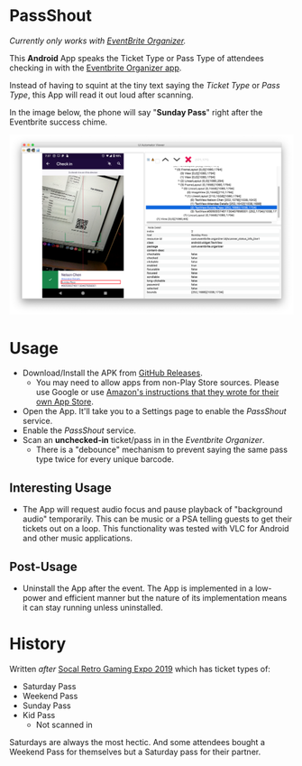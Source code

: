 # PassShout

*Currently only works with [EventBrite Organizer][eborg].*

This **Android** App speaks the Ticket Type or Pass Type of attendees checking in with
the [Eventbrite Organizer app][eborg].

Instead of having to squint at the tiny text saying the *Ticket Type* or *Pass
Type*, this App will read it out loud after scanning.

In the image below, the phone will say "**Sunday Pass**" right after the
Eventbrite success chime.

![Debug View of what's going to be read out](doc/debug.png)


# Usage

* Download/Install the APK from [GitHub Releases][gh-releases].
  * You may need to allow apps from non-Play Store sources. Please use Google
   or use [Amazon's instructions that they wrote for their own App Store][amazon-nps-install].
* Open the App. It'll take you to a Settings page to enable the *PassShout*
  service.
* Enable the *PassShout* service.
* Scan an **unchecked-in** ticket/pass in in the *Eventbrite Organizer*.
   * There is a "debounce" mechanism to prevent saying the same pass type twice
      for every unique barcode.

## Interesting Usage

* The App will request audio focus and pause playback of "background audio" temporarily. This can be 
  music or a PSA telling guests to get their tickets out on a loop. This functionality was tested 
  with VLC for Android and other music applications. 

## Post-Usage

* Uninstall the App after the event. The App is implemented in a low-power and
  efficient manner but the nature of its implementation means it can stay
  running unless uninstalled.

# History

Written *after* [Socal Retro Gaming Expo 2019][socalretro] which has ticket
types of:

* Saturday Pass
* Weekend Pass
* Sunday Pass
* Kid Pass
  * Not scanned in

Saturdays are always the most hectic. And some attendees bought a Weekend Pass
for themselves but a Saturday pass for their partner.


[eborg]: https://play.google.com/store/apps/details?id=com.eventbrite.organizer&hl=en_US
[socalretro]: https://www.facebook.com/events/847656285422712/
[gh-releases]: https://github.com/nelsonjchen/PassShout/releases
[amazon-nps-install]: https://www.amazon.com/gp/help/customer/display.html?nodeId=201482620
